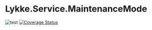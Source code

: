 # Lykke.Service.MaintenanceMode

![test](https://github.com/OpenMAVN/MAVN.Service.MaintenanceMode/workflows/test/badge.svg)
[![Coverage Status](https://coveralls.io/repos/github/OpenMAVN/MAVN.Service.MaintenanceMode/badge.svg?branch=master)](https://coveralls.io/github/OpenMAVN/MAVN.Service.MaintenanceMode?branch=master)
